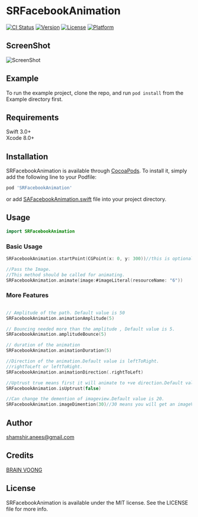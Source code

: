 # SRFacebookAnimation

[![CI Status](http://img.shields.io/travis/shamshiranees/SRFacebookAnimation.svg?style=flat)](https://travis-ci.org/shamshiranees/SRFacebookAnimation)
[![Version](https://img.shields.io/cocoapods/v/SRFacebookAnimation.svg?style=flat)](http://cocoapods.org/pods/SRFacebookAnimation)
[![License](https://img.shields.io/cocoapods/l/SRFacebookAnimation.svg?style=flat)](http://cocoapods.org/pods/SRFacebookAnimation)
[![Platform](https://img.shields.io/cocoapods/p/SRFacebookAnimation.svg?style=flat)](http://cocoapods.org/pods/SRFacebookAnimation)


## ScreenShot
![ScreenShot](https://raw.githubusercontent.com/shamshiranees/SRFacebookAnimation/master/Example/SRFacebookAnimation/screenShot2.png)
## Example

To run the example project, clone the repo, and run `pod install` from the Example directory first.

## Requirements

Swift 3.0+ <br>
Xcode 8.0+ <br>

## Installation

SRFacebookAnimation is available through [CocoaPods](http://cocoapods.org). To install
it, simply add the following line to your Podfile:

```ruby
pod 'SRFacebookAnimation'
```
or add [SAFacebookAnimation.swift](https://github.com/shamshiranees/SRFacebookAnimation/blob/master/SRFacebookAnimation/Classes/SRFacebookAnimation.swift) file into your project directory.

## Usage
```swift
import SRFacebookAnimation
```

### Basic Usage
```swift
SRFacebookAnimation.startPoint(CGPoint(x: 0, y: 300))//this is optional default location is (x: 0, y: 200)

//Pass the Image.
//This method should be called for animating.
SRFacebookAnimation.animate(image:#imageLiteral(resourceName: "6"))
```
###  More Features
```swift

// Amplitude of the path. Default value is 50
SRFacebookAnimation.animationAmplitude(5)

// Bouncing needed more than the amplitude , Default value is 5.
SRFacebookAnimation.amplitudeBounce(5)

// duration of the animation
SRFacebookAnimation.animationDuration(5)

//Direction of the animation.Default value is leftToRight.
//rightToLeft or leftToRight.
SRFacebookAnimation.animationDirection(.rightToLeft)

//Uptrust true means first it will animate to +ve direction.Default value is true.
SRFacebookAnimation.isUptrust(false)

//Can change the demention of imageview.Default value is 20.
SRFacebookAnimation.imageDimention(30)//30 means you will get an imageView of demention 30x30


```

## Author
 shamshir.anees@gmail.com
 
 ## Credits
 [BRAIN VOONG](https://www.letsbuildthatapp.com)
## License

SRFacebookAnimation is available under the MIT license. See the LICENSE file for more info.
